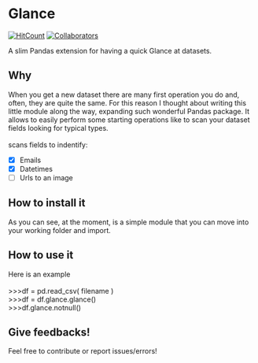# Glance 
[![HitCount](http://hits.dwyl.com/{username}/{project-name}.svg)](http://hits.dwyl.com/{username}/{project-name})
[![Collaborators](https://img.shields.io/badge/collaborators-0-orange.svg)](https://img.shields.io/badge/collaborators-0-orange.svg)
  

A slim Pandas extension for having a quick Glance at datasets.

## Why
When you get a new dataset there are many first operation you do and, often, they are quite the same. For this reason I thought about writing this little module along the way, expanding such wonderful Pandas package.
It allows to easily perform some starting operations like to scan your dataset fields looking for typical types.
<br><br>
scans fields to indentify:
- [x] Emails
- [x] Datetimes
- [ ] Urls to an image

## How to install it
As you can see, at the moment, is a simple module that you can move into your working folder and import.

## How to use it
Here is an example<br>
        <br>>>>df = pd.read_csv( filename )
        <br>>>>df = df.glance.glance()
        <br>>>>df.glance.notnull()

## Give feedbacks!
Feel free to contribute or report issues/errors!

